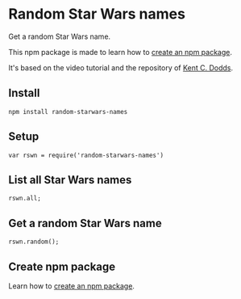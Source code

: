# Random Star Wars names

Get a random Star Wars name.

This npm package is made to learn how to [create an npm package](CREATE-NPM-PACKAGE.md).

It's based on the video tutorial and the repository of [Kent C. Dodds](https://github.com/kentcdodds/starwars-names).

## Install

```
npm install random-starwars-names
```

## Setup

```
var rswn = require('random-starwars-names')
```

## List all Star Wars names

```
rswn.all;
```

## Get a random Star Wars name

```
rswn.random();
```

## Create npm package

Learn how to [create an npm package](CREATE-NPM-PACKAGE.md).


